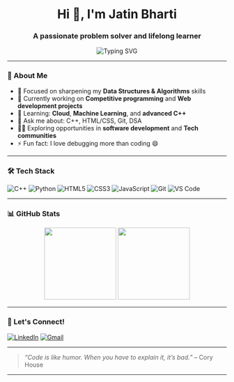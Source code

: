 <h1 align="center">Hi 👋, I'm Jatin Bharti</h1>
<h3 align="center">A passionate problem solver and lifelong learner</h3>

<p align="center">
  <img src="https://readme-typing-svg.herokuapp.com?font=Fira+Code&weight=500&size=22&pause=1000&center=true&width=500&lines=Programmer+%7C+Learner+%7C+Tech+Enthusiast;C%2B%2B+%7C+Python+%7C+Web+Development;DSA+%7C+Competitive+Coding" alt="Typing SVG" />
</p>

---

### 🧠 About Me

- 🎯 Focused on sharpening my **Data Structures & Algorithms** skills  
- 🔭 Currently working on **Competitive programming** and **Web development projects**
- 🌱 Learning: **Cloud**, **Machine Learning**, and **advanced C++**
- 💬 Ask me about: C++, HTML/CSS, Git, DSA  
- 👨‍💻 Exploring opportunities in **software development** and **Tech communities**
- ⚡ Fun fact: I love debugging more than coding 😄

---

### 🛠️ Tech Stack

![C++](https://img.shields.io/badge/C%2B%2B-00599C?style=for-the-badge&logo=c%2B%2B&logoColor=white)
![Python](https://img.shields.io/badge/Python-3670A0?style=for-the-badge&logo=python&logoColor=ffdd54)
![HTML5](https://img.shields.io/badge/HTML5-E34F26?style=for-the-badge&logo=html5&logoColor=white)
![CSS3](https://img.shields.io/badge/CSS3-1572B6?style=for-the-badge&logo=css3&logoColor=white)
![JavaScript](https://img.shields.io/badge/JavaScript-F7DF1E?style=for-the-badge&logo=javascript&logoColor=black)
![Git](https://img.shields.io/badge/Git-F05032?style=for-the-badge&logo=git&logoColor=white)
![VS Code](https://img.shields.io/badge/VS%20Code-0078d7?style=for-the-badge&logo=visual%20studio%20code&logoColor=white)

---

### 📊 GitHub Stats

<p align="center">
  <img src="https://github-readme-stats.vercel.app/api?username=jatinjb444&show_icons=true&theme=radical&count_private=true" height="165" />
  <img src="https://github-readme-stats.vercel.app/api/top-langs/?username=jatinjb444&layout=compact&theme=radical" height="165" />
</p>

---

### 🤝 Let's Connect!

[![LinkedIn](https://img.shields.io/badge/LinkedIn-blue?style=flat-square&logo=linkedin&logoColor=white)](https://www.linkedin.com/in/jatin-jb05/)
[![Gmail](https://img.shields.io/badge/Gmail-D14836?style=flat-square&logo=gmail&logoColor=white)](mailto:jatinjb05@gmail.com)

---

> *“Code is like humor. When you have to explain it, it’s bad.”* – Cory House

---
